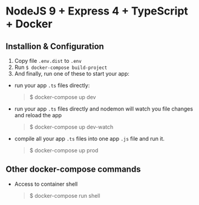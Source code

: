 # NodeJS 9 + Express 4 + TypeScript + Docker

## Installion & Configuration

1. Copy file `.env.dist` to `.env`
2. Run `$ docker-compose build-project`
3. And finally, run one of these to start your app:
  - run your app `.ts` files directly:
    > $ docker-compose up dev
  - run your app `.ts` files directly and nodemon will watch you file changes and reload the app
    > $ docker-compose up dev-watch
  - compile all your app `.ts` files into one app `.js` file and run it. 
    > $ docker-compose up prod

## Other docker-compose commands

 - Access to container shell
    > $ docker-compose run shell

